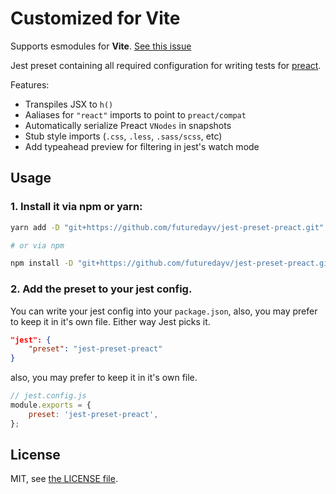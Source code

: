 # Customized for Vite
Supports esmodules for **Vite**. [See this issue](https://github.com/babel/babel/issues/9849#issuecomment-592668815)

Jest preset containing all required configuration for writing tests for [preact](https://github.com/preactjs/preact).

Features:

- Transpiles JSX to `h()`
- Aaliases for `"react"` imports to point to `preact/compat`
- Automatically serialize Preact `VNodes` in snapshots
- Stub style imports (`.css`, `.less`, `.sass/scss`, etc)
- Add typeahead preview for filtering in jest's watch mode

## Usage

### 1. Install it via npm or yarn:

```sh
yarn add -D "git+https://github.com/futuredayv/jest-preset-preact.git"

# or via npm

npm install -D "git+https://github.com/futuredayv/jest-preset-preact.git"
```

### 2. Add the preset to your jest config.


You can write your jest config into your `package.json`, also, you may prefer to keep it in it's own file. Either way Jest picks it.
```json
"jest": {
	"preset": "jest-preset-preact"
}
```

also, you may prefer to keep it in it's own file.
```js
// jest.config.js
module.exports = {
	preset: 'jest-preset-preact',
};
```

## License

MIT, see [the LICENSE file](./LICENSE).
